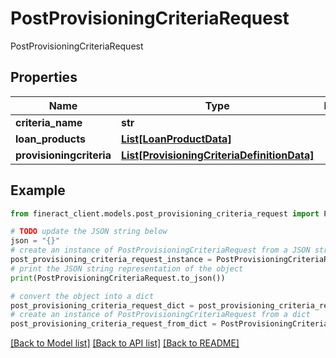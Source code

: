 # PostProvisioningCriteriaRequest

PostProvisioningCriteriaRequest

## Properties

Name | Type | Description | Notes
------------ | ------------- | ------------- | -------------
**criteria_name** | **str** |  | [optional] 
**loan_products** | [**List[LoanProductData]**](LoanProductData.md) |  | [optional] 
**provisioningcriteria** | [**List[ProvisioningCriteriaDefinitionData]**](ProvisioningCriteriaDefinitionData.md) |  | [optional] 

## Example

```python
from fineract_client.models.post_provisioning_criteria_request import PostProvisioningCriteriaRequest

# TODO update the JSON string below
json = "{}"
# create an instance of PostProvisioningCriteriaRequest from a JSON string
post_provisioning_criteria_request_instance = PostProvisioningCriteriaRequest.from_json(json)
# print the JSON string representation of the object
print(PostProvisioningCriteriaRequest.to_json())

# convert the object into a dict
post_provisioning_criteria_request_dict = post_provisioning_criteria_request_instance.to_dict()
# create an instance of PostProvisioningCriteriaRequest from a dict
post_provisioning_criteria_request_from_dict = PostProvisioningCriteriaRequest.from_dict(post_provisioning_criteria_request_dict)
```
[[Back to Model list]](../README.md#documentation-for-models) [[Back to API list]](../README.md#documentation-for-api-endpoints) [[Back to README]](../README.md)


